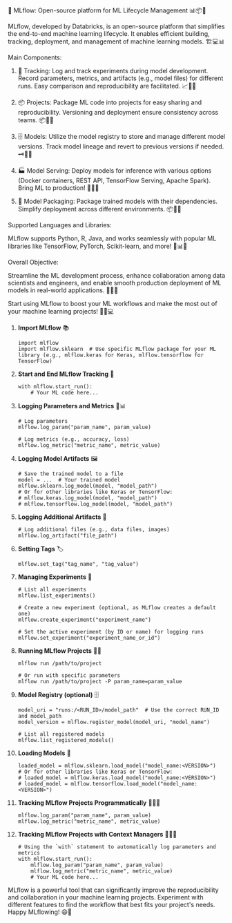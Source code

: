 🚀 MLflow: Open-source platform for ML Lifecycle Management 📊📦🚀

MLflow, developed by Databricks, is an open-source platform that simplifies the end-to-end machine learning lifecycle. It enables efficient building, tracking, deployment, and management of machine learning models. 🏗️💻📊

Main Components:

1.  📝 Tracking: Log and track experiments during model development. Record parameters, metrics, and artifacts (e.g., model files) for different runs. Easy comparison and reproducibility are facilitated. 📈📒🔄
    
2.  📦 Projects: Package ML code into projects for easy sharing and reproducibility. Versioning and deployment ensure consistency across teams. 📦🔗🚀
    
3.  🗄️ Models: Utilize the model registry to store and manage different model versions. Track model lineage and revert to previous versions if needed. 🗝️📁🔗
    
4.  🏭 Model Serving: Deploy models for inference with various options (Docker containers, REST API, TensorFlow Serving, Apache Spark). Bring ML to production! 🚀🌐🔮
    
5.  🎁 Model Packaging: Package trained models with their dependencies. Simplify deployment across different environments. 📦🚀🌐
    
    
Supported Languages and Libraries:

MLflow supports Python, R, Java, and works seamlessly with popular ML libraries like TensorFlow, PyTorch, Scikit-learn, and more! 🐍📊🌐

Overall Objective:

Streamline the ML development process, enhance collaboration among data scientists and engineers, and enable smooth production deployment of ML models in real-world applications. 🚀🤝🏢

Start using MLflow to boost your ML workflows and make the most out of your machine learning projects! 🚀🌟💻
1.  **Import MLflow** 📚

	```
	import mlflow
	import mlflow.sklearn  # Use specific MLflow package for your ML library (e.g., mlflow.keras for Keras, mlflow.tensorflow for TensorFlow)
	``` 

2.  **Start and End MLflow Tracking** 🏁


	```# Start a new MLflow run
	with mlflow.start_run():
	    # Your ML code here...
	```

3.  **Logging Parameters and Metrics** 📝📊


	```
	# Log parameters
	mlflow.log_param("param_name", param_value)

	# Log metrics (e.g., accuracy, loss)
	mlflow.log_metric("metric_name", metric_value)
	``` 

4.  **Logging Model Artifacts** 🖼️


	
	```
	# Save the trained model to a file
	model = ...  # Your trained model
	mlflow.sklearn.log_model(model, "model_path")
	# Or for other libraries like Keras or TensorFlow:
	# mlflow.keras.log_model(model, "model_path")
	# mlflow.tensorflow.log_model(model, "model_path")
	``` 

5.  **Logging Additional Artifacts** 📂

	```
	# Log additional files (e.g., data files, images)
	mlflow.log_artifact("file_path")
	``` 

6.  **Setting Tags** 🏷️

	
	```# Set tags for additional context (e.g., environment, dataset)
	mlflow.set_tag("tag_name", "tag_value")
	``` 

7.  **Managing Experiments** 🧪
	
	```
	# List all experiments
	mlflow.list_experiments()

	# Create a new experiment (optional, as MLflow creates a default one)
	mlflow.create_experiment("experiment_name")

	# Set the active experiment (by ID or name) for logging runs
	mlflow.set_experiment("experiment_name_or_id")
	``` 

8.  **Running MLflow Projects** 🏃‍♂️
	
	```# Run an MLflow project from the command line
	mlflow run /path/to/project

	# Or run with specific parameters
	mlflow run /path/to/project -P param_name=param_value
	``` 

9.  **Model Registry (optional)** 🗄️
	
	```# Register a model in the model registry
	model_uri = "runs:/<RUN_ID>/model_path"  # Use the correct RUN_ID and model_path
	model_version = mlflow.register_model(model_uri, "model_name")

	# List all registered models
	mlflow.list_registered_models()
	``` 

10.  **Loading Models** 🚚
		

		```# Load a specific model version from the model registry
		loaded_model = mlflow.sklearn.load_model("model_name:<VERSION>")
		# Or for other libraries like Keras or TensorFlow:
		# loaded_model = mlflow.keras.load_model("model_name:<VERSION>")
		# loaded_model = mlflow.tensorflow.load_model("model_name:<VERSION>")
		``` 

11.  **Tracking MLflow Projects Programmatically** 📝🏃‍♀️

		```# Log parameters and metrics programmatically in your script
		mlflow.log_param("param_name", param_value)
		mlflow.log_metric("metric_name", metric_value)
		``` 

12.  **Tracking MLflow Projects with Context Managers** 📝🧑‍💼

		```
		# Using the `with` statement to automatically log parameters and metrics
		with mlflow.start_run():
		    mlflow.log_param("param_name", param_value)
		    mlflow.log_metric("metric_name", metric_value)
		    # Your ML code here...
		``` 

MLflow is a powerful tool that can significantly improve the reproducibility and collaboration in your machine learning projects. Experiment with different features to find the workflow that best fits your project's needs. Happy MLflowing! 😄🚀